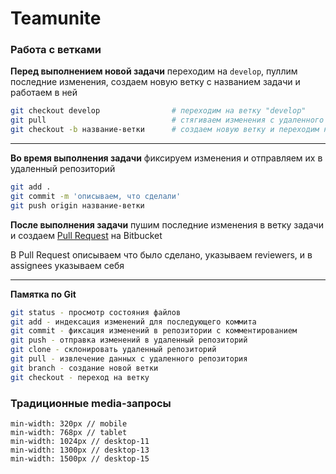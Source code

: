 # Teamunite

### Работа с ветками

**Перед выполнением новой задачи** переходим на `develop`, пуллим последние изменения, создаем новую ветку с названием задачи и работаем в ней

```bash
git checkout develop                # переходим на ветку "develop"
git pull                            # стягиваем изменения с удаленного репозитория
git checkout -b название-ветки      # создаем новую ветку и переходим на нее, например TM-102
```

---

**Во время выполнения задачи** фиксируем изменения и отправляем их в удаленный репозиторий

```bash
git add .
git commit -m 'описываем, что сделали'
git push origin название-ветки
```

**После выполнения задачи** пушим последние изменения в ветку задачи и создаем [Pull Request](https://github.com/rubenovdev/teamunite-ui/compare) на Bitbucket

В Pull Request описываем что было сделано, указываем reviewers, и в assignees указываем себя

---

**Памятка по Git**

```bash
git status - просмотр состояния файлов
git add - индексация изменений для последующего коммита
git commit - фиксация изменений в репозитории с комментированием
git push - отправка изменений в удаленный репозиторий
git clone - склонировать удаленный репозиторий
git pull - извлечение данных с удаленного репозитория
git branch - создание новой ветки
git checkout - переход на ветку
```

### Традиционные media-запросы

```
min-width: 320px // mobile
min-width: 768px // tablet
min-width: 1024px // desktop-11
min-width: 1300px // desktop-13
min-width: 1500px // desktop-15
```
